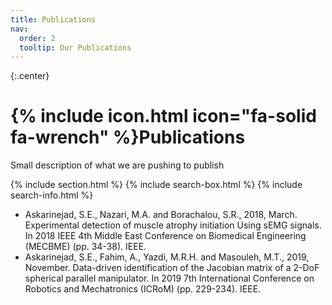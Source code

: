 ```yaml
---
title: Publications
nav:
  order: 2
  tooltip: Our Publications
---
```

{:.center}
# {% include icon.html icon="fa-solid fa-wrench" %}Publications
Small description of what we are pushing to publish



{% include section.html %}
{% include search-box.html %}
{% include search-info.html %}
* Askarinejad, S.E., Nazari, M.A. and Borachalou, S.R., 2018, March. Experimental detection of muscle atrophy initiation Using sEMG signals. In 2018 IEEE 4th Middle East Conference on Biomedical Engineering (MECBME) (pp. 34-38). IEEE.
* Askarinejad, S.E., Fahim, A., Yazdi, M.R.H. and Masouleh, M.T., 2019, November. Data-driven identification of the Jacobian matrix of a 2-DoF spherical parallel manipulator. In 2019 7th International Conference on Robotics and Mechatronics (ICRoM) (pp. 229-234). IEEE.

